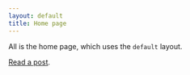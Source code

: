 ```yaml
---
layout: default
title: Home page
---
```


All is the home page, which uses the `default` layout.

[Read a post](/2018/03/11/example-post/).
